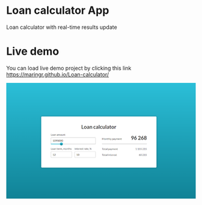 # Loan calculator App

Loan calculator with real-time results update

# Live demo

You can load live demo project by clicking this link https://maringr.github.io/Loan-calculator/

![Loan calculator](/images/loan-calculator-screen.png)
